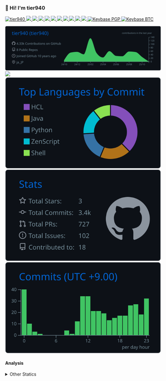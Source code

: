 ### 👋 Hi! I'm tier940

<p align="left"> 
  <a href="https://github.com/tier940/tier940/">
    <img src="https://komarev.com/ghpvc/?username=tier940" alt="tier940" />
  </a>
  <a href="http://twitter.com/tier940">
    <img height="20" src="https://img.shields.io/twitter/follow/tier940?label=Twitter&logo=twitter&style=flat" />
  </a>
  <a href="https://github.com/tier940">
    <img height="20" src="https://img.shields.io/github/followers/tier940?label=follow&logo=github&style=flat" />
  </a>
  <a href="https://www.reddit.com/user/tier940">
    <img height="20" src="https://img.shields.io/reddit/user-karma/combined/tier940?label=Reddit&logo=reddit&style=flat" />
  </a>
  <a href="https://stackoverflow.com/users/17317833/tier940">
    <img height="20" src="https://img.shields.io/stackexchange/stackoverflow/r/17317833?label=StackOverflow&logo=stack-overflow&style=flat" />
  </a>
  <a href="https://zenn.dev/tier940">
    <img height="20" src="https://zenn.badge.nikaera.com/s/tier940/likes" />
  </a>
  <a href="https://zenn.dev/tier940">
    <img height="20" src="https://zenn.badge.nikaera.com/s/tier940/followers" />
  </a>
  <a href="https://zenn.dev/tier940">
    <img height="20" src="https://zenn.badge.nikaera.com/s/tier940/articles" />
  </a>
  <a href="http://qiita.com/tier940">
    <img height="20" src="https://qiita-badge.apiapi.app/s/tier940/posts.svg" />
  </a>
  <a href="http://qiita.com/tier940">
    <img height="20" src="https://qiita-badge.apiapi.app/s/tier940/contributions.svg" />
  </a>
  <a href="https://github.com/tier940/tier940/">
    <img height="20" src="https://github.com/tier940/tier940/actions/workflows/main.yml/badge.svg" />
  </a>
  <a href="https://keybase.io/tier940">
    <img alt="Keybase PGP" src="https://img.shields.io/keybase/pgp/tier940">
  </a>
  <a href="https://keybase.io/tier940">
    <img alt="Keybase BTC" src="https://img.shields.io/keybase/btc/tier940">
  </a>
</p>

[![](https://raw.githubusercontent.com/tier940/tier940/main/profile-summary-card-output/github_dark/0-profile-details.svg)](https://github.com/vn7n24fzkq/github-profile-summary-cards)
[![](https://raw.githubusercontent.com/tier940/tier940/main/profile-summary-card-output/github_dark/1-repos-per-language.svg)](https://github.com/vn7n24fzkq/github-profile-summary-cards) [![](https://raw.githubusercontent.com/tier940/tier940/main/profile-summary-card-output/github_dark/2-most-commit-language.svg)](https://github.com/vn7n24fzkq/github-profile-summary-cards)
[![](https://raw.githubusercontent.com/tier940/tier940/main/profile-summary-card-output/github_dark/3-stats.svg)](https://github.com/vn7n24fzkq/github-profile-summary-cards) [![](https://raw.githubusercontent.com/tier940/tier940/main/profile-summary-card-output/github_dark/4-productive-time.svg)](https://github.com/vn7n24fzkq/github-profile-summary-cards)


#### Analysis
<!-- <img height="150" src="https://github.com/tier940/tier940/blob/master/images/stat.svg" alt="Alternative Text"/> -->

<details>
  <summary>Other Statics</summary>
  <!--START_SECTION:waka-->
![Code Time](http://img.shields.io/badge/Code%20Time-4%2C828%20hrs%2045%20mins-blue)

**🐱 My GitHub Data** 

> 📦 42.3 kB Used in GitHub's Storage 
 > 
> 💼 Opted to Hire
 > 
> 📜 12 Public Repositories 
 > 
> 🔑 6 Private Repositories 
 > 
**I'm an Early 🐤** 

```text
🌞 Morning                3334 commits        ████░░░░░░░░░░░░░░░░░░░░░   16.86 % 
🌆 Daytime                7085 commits        █████████░░░░░░░░░░░░░░░░   35.84 % 
🌃 Evening                7305 commits        █████████░░░░░░░░░░░░░░░░   36.95 % 
🌙 Night                  2047 commits        ███░░░░░░░░░░░░░░░░░░░░░░   10.35 % 
```
📅 **I'm Most Productive on Sunday** 

```text
Monday                   2075 commits        ███░░░░░░░░░░░░░░░░░░░░░░   10.50 % 
Tuesday                  3140 commits        ████░░░░░░░░░░░░░░░░░░░░░   15.88 % 
Wednesday                2541 commits        ███░░░░░░░░░░░░░░░░░░░░░░   12.85 % 
Thursday                 1903 commits        ██░░░░░░░░░░░░░░░░░░░░░░░   09.63 % 
Friday                   2816 commits        ████░░░░░░░░░░░░░░░░░░░░░   14.24 % 
Saturday                 3631 commits        █████░░░░░░░░░░░░░░░░░░░░   18.37 % 
Sunday                   3665 commits        █████░░░░░░░░░░░░░░░░░░░░   18.54 % 
```


📊 **This Week I Spent My Time On** 

```text
🕑︎ Time Zone: Asia/Tokyo

💬 Programming Languages: 
Other                    39 hrs 21 mins      ████████████████████░░░░░   81.22 % 
YAML                     5 hrs 42 mins       ███░░░░░░░░░░░░░░░░░░░░░░   11.78 % 
Markdown                 1 hr 41 mins        █░░░░░░░░░░░░░░░░░░░░░░░░   03.50 % 
JSON                     33 mins             ░░░░░░░░░░░░░░░░░░░░░░░░░   01.14 % 
INI                      22 mins             ░░░░░░░░░░░░░░░░░░░░░░░░░   00.78 % 

🔥 Editors: 
Edge                     42 hrs 53 mins      ██████████████████████░░░   88.51 % 
VS Code                  4 hrs 58 mins       ███░░░░░░░░░░░░░░░░░░░░░░   10.27 % 
Chrome                   35 mins             ░░░░░░░░░░░░░░░░░░░░░░░░░   01.22 % 

💻 Operating System: 
Windows                  44 hrs 15 mins      ███████████████████████░░   91.33 % 
Linux                    3 hrs 36 mins       ██░░░░░░░░░░░░░░░░░░░░░░░   07.45 % 
Unknown OS               35 mins             ░░░░░░░░░░░░░░░░░░░░░░░░░   01.22 % 
```

**I Mostly Code in Java** 

```text
Java                     17 repos            █████████████░░░░░░░░░░░░   51.52 % 
ZenScript                3 repos             ██░░░░░░░░░░░░░░░░░░░░░░░   09.09 % 
Shell                    2 repos             ██░░░░░░░░░░░░░░░░░░░░░░░   06.06 % 
Python                   2 repos             ██░░░░░░░░░░░░░░░░░░░░░░░   06.06 % 
Smarty                   1 repo              █░░░░░░░░░░░░░░░░░░░░░░░░   03.03 % 
```



**Timeline**

![Lines of Code chart](https://raw.githubusercontent.com/tier940/tier940/main/assets/bar_graph.png)


 Last Updated on 27/11/2024 00:09:39 UTC
<!--END_SECTION:waka-->
</details>
